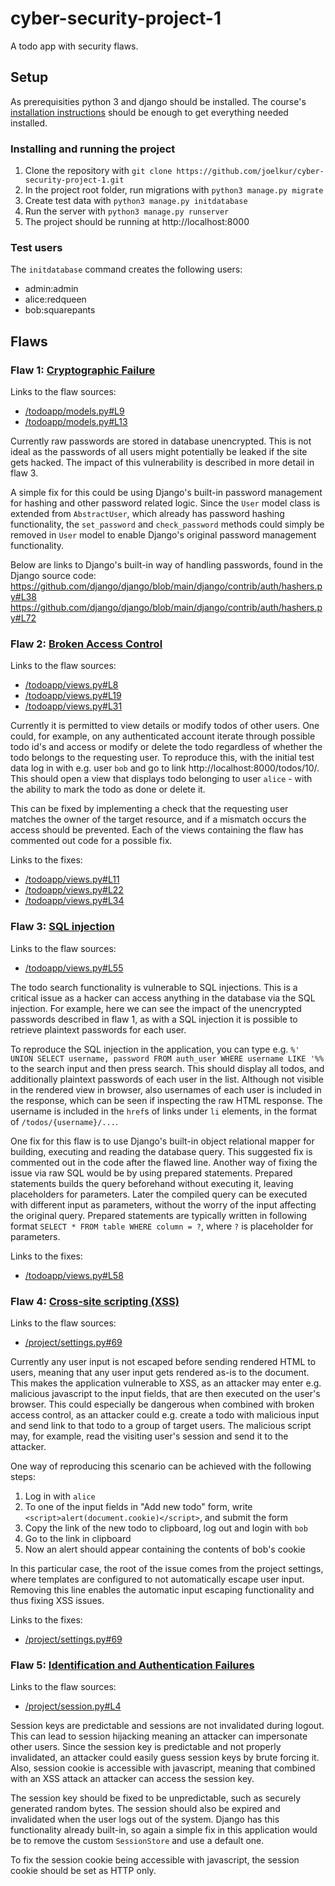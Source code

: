 # cyber-security-project-1

A todo app with security flaws.

## Setup

As prerequisities python 3 and django should be installed. The course's [installation instructions](https://cybersecuritybase.mooc.fi/installation-guide) should be enough to get everything needed installed.

### Installing and running the project
1. Clone the repository with `git clone https://github.com/joelkur/cyber-security-project-1.git`
2. In the project root folder, run migrations with `python3 manage.py migrate`
3. Create test data with `python3 manage.py initdatabase`
4. Run the server with `python3 manage.py runserver`
5. The project should be running at http://localhost:8000

### Test users
The `initdatabase` command creates the following users:

- admin:admin
- alice:redqueen
- bob:squarepants

## Flaws

### Flaw 1: [Cryptographic Failure](https://owasp.org/Top10/A02_2021-Cryptographic_Failures/)
Links to the flaw sources:
- [/todoapp/models.py#L9](/todoapp/models.py#L9)
- [/todoapp/models.py#L13](/todoapp/models.py#L13)

Currently raw passwords are stored in database unencrypted. This is not ideal as the passwords of all users might potentially be leaked if the site gets hacked. The impact of this vulnerability is described in more detail in flaw 3.

A simple fix for this could be using Django's built-in password management for hashing and other password related logic. Since the `User` model class is extended from `AbstractUser`, which already has password hashing functionality, the `set_password` and `check_password` methods could simply be removed in `User` model to enable Django's original password management functionality.

Below are links to Django's built-in way of handling passwords, found in the Django source code:
https://github.com/django/django/blob/main/django/contrib/auth/hashers.py#L38
https://github.com/django/django/blob/main/django/contrib/auth/hashers.py#L72

### Flaw 2: [Broken Access Control](https://owasp.org/Top10/A01_2021-Broken_Access_Control/)
Links to the flaw sources:
- [/todoapp/views.py#L8](/todoapp/views.py#L8)
- [/todoapp/views.py#L19](/todoapp/views.py#L19)
- [/todoapp/views.py#L31](/todoapp/views.py#L31)

Currently it is permitted to view details or modify todos of other users. One could, for example, on any authenticated account iterate through possible todo id's and access or modify or delete the todo regardless of whether the todo belongs to the requesting user. To reproduce this, with the initial test data log in with e.g. user `bob` and go to link http://localhost:8000/todos/10/. This should open a view that displays todo belonging to user `alice` - with the ability to mark the todo as done or delete it.

This can be fixed by implementing a check that the requesting user matches the owner of the target resource, and if a mismatch occurs the access should be prevented. Each of the views containing the flaw has commented out code for a possible fix.

Links to the fixes:
- [/todoapp/views.py#L11](/todoapp/views.py#L11)
- [/todoapp/views.py#L22](/todoapp/views.py#L22)
- [/todoapp/views.py#L34](/todoapp/views.py#L34)

### Flaw 3: [SQL injection](https://owasp.org/Top10/A03_2021-Injection/)
Links to the flaw sources:
- [/todoapp/views.py#L55](/todoapp/views.py#L55)

The todo search functionality is vulnerable to SQL injections. This is a critical issue as a hacker can access anything in the database via the SQL injection. For example, here we can see the impact of the unencrypted passwords described in flaw 1, as with a SQL injection it is possible to retrieve plaintext passwords for each user.

To reproduce the SQL injection in the application, you can type e.g. `%' UNION SELECT username, password FROM auth_user WHERE username LIKE '%%` to the search input and then press search. This should display all todos, and additionally plaintext passwords of each user in the list. Although not visible in the rendered view in browser, also usernames of each user is included in the response, which can be seen if inspecting the raw HTML response. The username is included in the `href`s of links under `li` elements, in the format of `/todos/{username}/...`.

One fix for this flaw is to use Django's built-in object relational mapper for building, executing and reading the database query. This suggested fix is commented out in the code after the flawed line. Another way of fixing the issue via raw SQL would be by using prepared statements. Prepared statements builds the query beforehand without executing it, leaving placeholders for parameters. Later the compiled query can be executed with different input as parameters, without the worry of the input affecting the original query. Prepared statements are typically written in following format `SELECT * FROM table WHERE column = ?`, where `?` is placeholder for parameters.

Links to the fixes:
- [/todoapp/views.py#L58](/todoapp/views.py#L58)

### Flaw 4: [Cross-site scripting (XSS)](https://owasp.org/Top10/A03_2021-Injection/)
Links to the flaw sources:
- [/project/settings.py#69](/project/settings.py#L69)

Currently any user input is not escaped before sending rendered HTML to users, meaning that any user input gets rendered as-is to the document. This makes the application vulnerable to XSS, as an attacker may enter e.g. malicious javascript to the input fields, that are then executed on the user's browser. This could especially be dangerous when combined with broken access control, as an attacker could e.g. create a todo with malicious input and send link to that todo to a group of target users. The malicious script may, for example, read the visiting user's session and send it to the attacker.

One way of reproducing this scenario can be achieved with the following steps:
1. Log in with `alice`
2. To one of the input fields in "Add new todo" form, write `<script>alert(document.cookie)</script>`, and submit the form
3. Copy the link of the new todo to clipboard, log out and login with `bob`
4. Go to the link in clipboard
5. Now an alert should appear containing the contents of bob's cookie

In this particular case, the root of the issue comes from the project settings, where templates are configured to not automatically escape user input. Removing this line enables the automatic input escaping functionality and thus fixing XSS issues.

Links to the fixes:
- [/project/settings.py#69](/project/settings.py#L69)

### Flaw 5: [Identification and Authentication Failures](https://owasp.org/Top10/A07_2021-Identification_and_Authentication_Failures/)
Links to the flaw sources:
- [/project/session.py#L4](/project/session.py#L5)

Session keys are predictable and sessions are not invalidated during logout. This can lead to session hijacking meaning an attacker can impersonate other users. Since the session key is predictable and not properly invalidated, an attacker could easily guess session keys by brute forcing it. Also, session cookie is accessible with javascript, meaning that combined with an XSS attack an attacker can access the session key.

The session key should be fixed to be unpredictable, such as securely generated random bytes. The session should also be expired and invalidated when the user logs out of the system. Django has this functionality already built-in, so again a simple fix in this application would be to remove the custom `SessionStore` and use a default one.

To fix the session cookie being accessible with javascript, the session cookie should be set as HTTP only.
